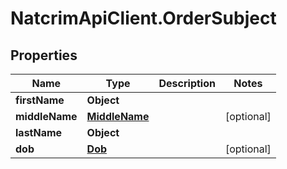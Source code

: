 # NatcrimApiClient.OrderSubject

## Properties

Name | Type | Description | Notes
------------ | ------------- | ------------- | -------------
**firstName** | **Object** |  | 
**middleName** | [**MiddleName**](MiddleName.md) |  | [optional] 
**lastName** | **Object** |  | 
**dob** | [**Dob**](Dob.md) |  | [optional] 


